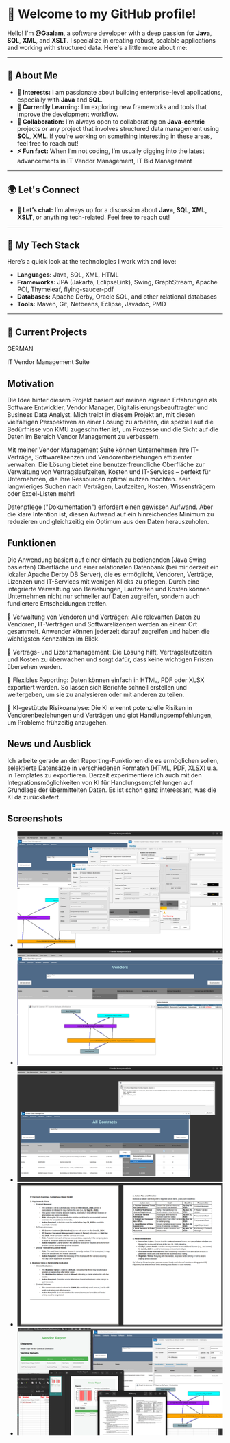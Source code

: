# 👋 Welcome to my GitHub profile! 

Hello! I'm **@Gaalam**, a software developer with a deep passion for **Java**, **SQL**, **XML**, and **XSLT**. 
I specialize in creating robust, scalable applications and working with structured data. Here's a little more about me:

---

## 🚀 About Me

- **👀 Interests:** I am passionate about building enterprise-level applications, especially with **Java** and **SQL**. 
- **🌱 Currently Learning:** I’m exploring new frameworks and tools that improve the development workflow.
- **💞️ Collaboration:** I’m always open to collaborating on **Java-centric** projects or any project that involves structured data management using **SQL**, **XML**. 
                        If you're working on something interesting in these areas, feel free to reach out!
- **⚡ Fun fact:** When I’m not coding, I’m usually digging into the latest advancements in IT Vendor Management, IT Bid Management
---

## 🌍 Let's Connect
- **💬 Let’s chat:** I’m always up for a discussion about **Java**, **SQL**, **XML**, **XSLT**, or anything tech-related. Feel free to reach out!
---

## 🔧 My Tech Stack

Here’s a quick look at the technologies I work with and love:

- **Languages:** Java, SQL, XML, HTML
- **Frameworks:** JPA (Jakarta, EclipseLink), Swing, GraphStream, Apache POI, Thymeleaf, flying-saucer-pdf 
- **Databases:** Apache Derby, Oracle SQL, and other relational databases
- **Tools:** Maven, Git, Netbeans, Eclipse, Javadoc, PMD

---

## 🎯 Current Projects
GERMAN

IT Vendor Management Suite

Motivation
-

Die Idee hinter diesem Projekt basiert auf meinen eigenen Erfahrungen als Software Entwickler, Vendor Manager, Digitalisierungsbeauftragter und Business Data Analyst. 
Mich treibt in diesem Projekt an, mit diesen vielfältigen Perspektiven an einer Lösung zu arbeiten, die speziell auf die Bedürfnisse von KMU zugeschnitten ist, um Prozesse und die Sicht auf die Daten im Bereich Vendor Management zu verbessern.

Mit meiner Vendor Management Suite können Unternehmen ihre IT-Verträge, Softwarelizenzen und Vendorenbeziehungen effizienter verwalten. 
Die Lösung bietet eine benutzerfreundliche Oberfläche zur Verwaltung von Vertragslaufzeiten, Kosten und IT-Services – perfekt für Unternehmen, die ihre Ressourcen optimal nutzen möchten. 
Kein langwieriges Suchen nach Verträgen, Laufzeiten, Kosten, Wissensträgern oder Excel-Listen mehr!

Datenpflege ("Dokumentation") erfordert einen gewissen Aufwand. Aber die klare Intention ist, diesen Aufwand auf ein hinreichendes Minimum zu reduzieren und gleichzeitig ein Optimum aus den Daten herauszuholen.

Funktionen
-
Die Anwendung basiert auf einer einfach zu bedienenden (Java Swing basierten) Oberfläche und einer relationalen Datenbank (bei mir derzeit ein lokaler Apache Derby DB Server), die es ermöglicht, Vendoren, Verträge, Lizenzen und IT-Services mit wenigen Klicks zu pflegen. Durch eine integrierte Verwaltung von Beziehungen, Laufzeiten und Kosten können Unternehmen nicht nur schneller auf Daten zugreifen, sondern auch fundiertere Entscheidungen treffen. 

  🔹 Verwaltung von Vendoren und Verträgen: 
    Alle relevanten Daten zu Vendoren, IT-Verträgen und Softwarelizenzen werden an einem Ort gesammelt. Anwender können jederzeit darauf zugreifen und haben die wichtigsten Kennzahlen im Blick.

  🔹 Vertrags- und Lizenzmanagement: 
    Die Lösung hilft, Vertragslaufzeiten und Kosten zu überwachen und sorgt dafür, dass keine wichtigen Fristen übersehen werden.

  🔹 Flexibles Reporting: 
    Daten können einfach in HTML, PDF oder XLSX exportiert werden. So lassen sich Berichte schnell erstellen und weitergeben, um sie zu analysieren oder mit anderen zu teilen.

  🔹 KI-gestützte Risikoanalyse: 
    Die KI erkennt potenzielle Risiken in Vendorenbeziehungen und Verträgen und gibt Handlungsempfehlungen, um Probleme frühzeitig anzugehen.

News und Ausblick
-
Ich arbeite gerade an den Reporting-Funktionen die es ermöglichen sollen, selektierte Datensätze in verschiedenen Formaten (HTML, PDF, XLSX) u.a. in Templates zu exportieren. 
Derzeit experimentiere ich auch mit den Integrationsmöglichkeiten von KI für Handlungsempfehlungen auf Grundlage der übermittelten Daten. Es ist schon ganz interessant, was die KI da zurückliefert. 

Screenshots 
-
- ![Alt-Text](Bild1.png)
- ![Alt-Text](Bild2.png)
- ![Alt-Text](Bild3.png)
- ![Alt-Text](Bild4.png)
- ![Alt-Text](Bild5.png)

